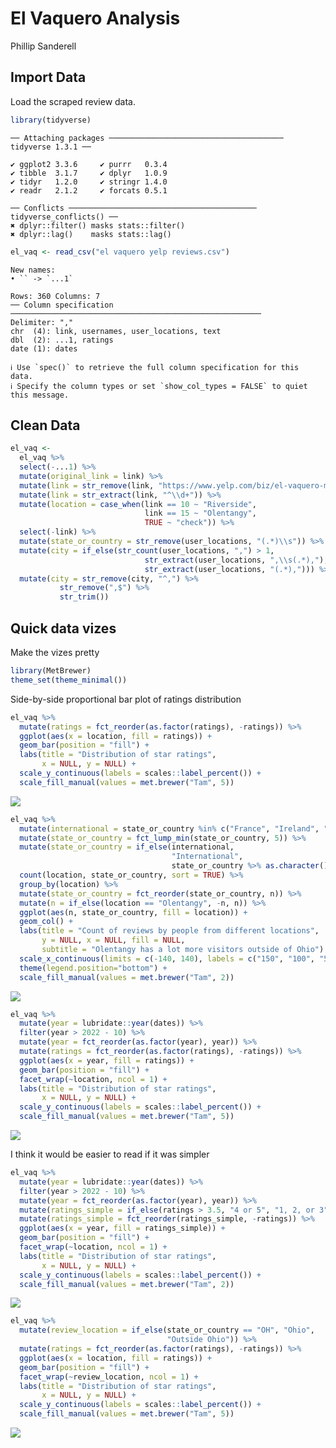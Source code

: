 El Vaquero Analysis
================
Phillip Sanderell

## Import Data

Load the scraped review data.

``` r
library(tidyverse)
```

    ── Attaching packages ─────────────────────────────────────── tidyverse 1.3.1 ──

    ✔ ggplot2 3.3.6     ✔ purrr   0.3.4
    ✔ tibble  3.1.7     ✔ dplyr   1.0.9
    ✔ tidyr   1.2.0     ✔ stringr 1.4.0
    ✔ readr   2.1.2     ✔ forcats 0.5.1

    ── Conflicts ────────────────────────────────────────── tidyverse_conflicts() ──
    ✖ dplyr::filter() masks stats::filter()
    ✖ dplyr::lag()    masks stats::lag()

``` r
el_vaq <- read_csv("el vaquero yelp reviews.csv")
```

    New names:
    • `` -> `...1`

    Rows: 360 Columns: 7
    ── Column specification ────────────────────────────────────────────────────────
    Delimiter: ","
    chr  (4): link, usernames, user_locations, text
    dbl  (2): ...1, ratings
    date (1): dates

    ℹ Use `spec()` to retrieve the full column specification for this data.
    ℹ Specify the column types or set `show_col_types = FALSE` to quiet this message.

## Clean Data

``` r
el_vaq <- 
  el_vaq %>% 
  select(-...1) %>% 
  mutate(original_link = link) %>% 
  mutate(link = str_remove(link, "https://www.yelp.com/biz/el-vaquero-mexican-restaurant-columbus-")) %>% 
  mutate(link = str_extract(link, "^\\d+")) %>% 
  mutate(location = case_when(link == 10 ~ "Riverside",
                              link == 15 ~ "Olentangy",
                              TRUE ~ "check")) %>% 
  select(-link) %>% 
  mutate(state_or_country = str_remove(user_locations, "(.*)\\s")) %>% 
  mutate(city = if_else(str_count(user_locations, ",") > 1,
                              str_extract(user_locations, ",\\s(.*),"),
                              str_extract(user_locations, "(.*),"))) %>% 
  mutate(city = str_remove(city, "^,") %>% 
           str_remove(",$") %>% 
           str_trim())
```

## Quick data vizes

Make the vizes pretty

``` r
library(MetBrewer)
theme_set(theme_minimal())
```

Side-by-side proportional bar plot of ratings distribution

``` r
el_vaq %>% 
  mutate(ratings = fct_reorder(as.factor(ratings), -ratings)) %>% 
  ggplot(aes(x = location, fill = ratings)) +
  geom_bar(position = "fill") +
  labs(title = "Distribution of star ratings",
       x = NULL, y = NULL) +
  scale_y_continuous(labels = scales::label_percent()) +
  scale_fill_manual(values = met.brewer("Tam", 5))
```

![](README_files/figure-gfm/unnamed-chunk-4-1.png)

``` r
el_vaq %>% 
  mutate(international = state_or_country %in% c("France", "Ireland", "Singapore")) %>% 
  mutate(state_or_country = fct_lump_min(state_or_country, 5)) %>% 
  mutate(state_or_country = if_else(international, 
                                    "International", 
                                    state_or_country %>% as.character())) %>% 
  count(location, state_or_country, sort = TRUE) %>% 
  group_by(location) %>% 
  mutate(state_or_country = fct_reorder(state_or_country, n)) %>% 
  mutate(n = if_else(location == "Olentangy", -n, n)) %>% 
  ggplot(aes(n, state_or_country, fill = location)) +
  geom_col() + 
  labs(title = "Count of reviews by people from different locations",
       y = NULL, x = NULL, fill = NULL,
       subtitle = "Olentangy has a lot more visitors outside of Ohio") +
  scale_x_continuous(limits = c(-140, 140), labels = c("150", "100", "50", "0", "50", "100", "150")) +
  theme(legend.position="bottom") +
  scale_fill_manual(values = met.brewer("Tam", 2))
```

![](README_files/figure-gfm/unnamed-chunk-5-1.png)

``` r
el_vaq %>% 
  mutate(year = lubridate::year(dates)) %>% 
  filter(year > 2022 - 10) %>% 
  mutate(year = fct_reorder(as.factor(year), year)) %>% 
  mutate(ratings = fct_reorder(as.factor(ratings), -ratings)) %>% 
  ggplot(aes(x = year, fill = ratings)) +
  geom_bar(position = "fill") +
  facet_wrap(~location, ncol = 1) +
  labs(title = "Distribution of star ratings",
       x = NULL, y = NULL) +
  scale_y_continuous(labels = scales::label_percent()) +
  scale_fill_manual(values = met.brewer("Tam", 5))
```

![](README_files/figure-gfm/unnamed-chunk-6-1.png)

I think it would be easier to read if it was simpler

``` r
el_vaq %>% 
  mutate(year = lubridate::year(dates)) %>% 
  filter(year > 2022 - 10) %>% 
  mutate(year = fct_reorder(as.factor(year), year)) %>% 
  mutate(ratings_simple = if_else(ratings > 3.5, "4 or 5", "1, 2, or 3")) %>% 
  mutate(ratings_simple = fct_reorder(ratings_simple, -ratings)) %>% 
  ggplot(aes(x = year, fill = ratings_simple)) +
  geom_bar(position = "fill") +
  facet_wrap(~location, ncol = 1) +
  labs(title = "Distribution of star ratings",
       x = NULL, y = NULL) +
  scale_y_continuous(labels = scales::label_percent()) +
  scale_fill_manual(values = met.brewer("Tam", 2))
```

![](README_files/figure-gfm/unnamed-chunk-7-1.png)

``` r
el_vaq %>% 
  mutate(review_location = if_else(state_or_country == "OH", "Ohio",
                                   "Outside Ohio")) %>% 
  mutate(ratings = fct_reorder(as.factor(ratings), -ratings)) %>% 
  ggplot(aes(x = location, fill = ratings)) +
  geom_bar(position = "fill") +
  facet_wrap(~review_location, ncol = 1) +
  labs(title = "Distribution of star ratings",
       x = NULL, y = NULL) +
  scale_y_continuous(labels = scales::label_percent()) +
  scale_fill_manual(values = met.brewer("Tam", 5))
```

![](README_files/figure-gfm/unnamed-chunk-8-1.png)
